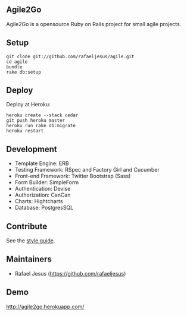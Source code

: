 Agile2Go
-------

Agile2Go is a opensource Ruby on Rails project for small agile projects.


Setup
-----

    git clone git://github.com/rafaeljesus/agile.git
    cd agile
    bundle
    rake db:setup

Deploy
------

Deploy at Heroku:

    heroku create --stack cedar
    git push heroku master
    heroku run rake db:migrate
    heroku restart

Development
-----------

* Template Engine: ERB
* Testing Framework: RSpec and Factory Girl and Cucumber
* Front-end Framework: Twitter Bootstrap (Sass)
* Form Builder: SimpleForm
* Authentication: Devise
* Authorization: CanCan
* Charts: Hightcharts
* Database: PostgresSQL

Contribute
----------

See the [style guide](https://github.com/copycopter/style-guide).

Maintainers
-----------

* Rafael Jesus (https://github.com/rafaeljesus)

Demo
----

http://agile2go.herokuapp.com/
